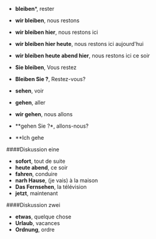 * **bleiben***, rester
* **wir bleiben**, nous restons

* **wir bleiben hier**, nous restons ici
* **wir bleiben hier heute**, nous restons ici aujourd'hui
* **wir bleiben heute abend hier**, nous restons ici ce soir

* **Sie bleiben**, Vous restez
* **Bleiben Sie ?**, Restez-vous? 

* **sehen**, voir
* **gehen**, aller
* **wir gehen**, nous allons
* **gehen Sie ?*, allons-nous?
* **Ich gehe

####Diskussion eine

* **sofort**, tout de suite
* **heute abend**, ce soir
* **fahren**, conduire
* **narh Hause**, (je vais) à la maison
* **Das Fernsehen**, la télévision
* **jetzt**, maintenant

####Diskussion zwei

* **etwas**, quelque chose
* **Urlaub**, vacances
* **Ordnung**, ordre